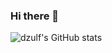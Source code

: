 ### Hi there 👋


<!---[![Top Langs](https://github-readme-stats.vercel.app/api/top-langs/?username=dzulfiamien&layout=compact&theme=tokyonight&hide_border=true)](https://github.com/dzulfiamien/github-readme-stats)-->

![dzulf's GitHub stats](https://github-readme-stats.vercel.app/api?username=dzulfiamien&show_icons=true&theme=tokyonight&hide_border=true)
